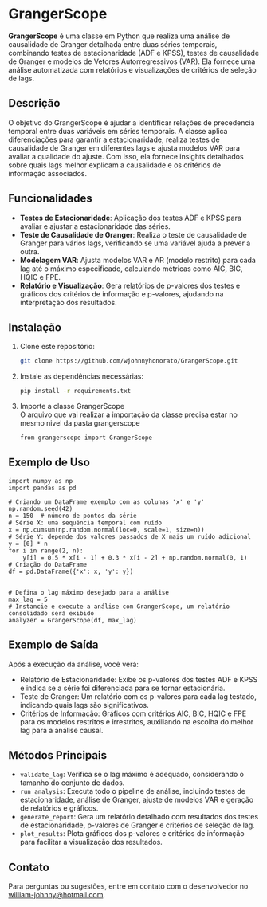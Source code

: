 # GrangerScope

**GrangerScope** é uma classe em Python que realiza uma análise de causalidade de Granger detalhada entre duas séries temporais, combinando testes de estacionaridade (ADF e KPSS), testes de causalidade de Granger e modelos de Vetores Autorregressivos (VAR). Ela fornece uma análise automatizada com relatórios e visualizações de critérios de seleção de lags.

## Descrição

O objetivo do GrangerScope é ajudar a identificar relações de precedencia temporal entre duas variáveis em séries temporais. A classe aplica diferenciações para garantir a estacionaridade, realiza testes de causalidade de Granger em diferentes lags e ajusta modelos VAR para avaliar a qualidade do ajuste. Com isso, ela fornece insights detalhados sobre quais lags melhor explicam a causalidade e os critérios de informação associados.

## Funcionalidades

- **Testes de Estacionaridade**: Aplicação dos testes ADF e KPSS para avaliar e ajustar a estacionaridade das séries.
- **Teste de Causalidade de Granger**: Realiza o teste de causalidade de Granger para vários lags, verificando se uma variável ajuda a prever a outra.
- **Modelagem VAR**: Ajusta modelos VAR e AR (modelo restrito) para cada lag até o máximo especificado, calculando métricas como AIC, BIC, HQIC e FPE.
- **Relatório e Visualização**: Gera relatórios de p-valores dos testes e gráficos dos critérios de informação e p-valores, ajudando na interpretação dos resultados.

## Instalação

1. Clone este repositório:
   ```bash
   git clone https://github.com/wjohnnyhonorato/GrangerScope.git

2. Instale as dependências necessárias:
   ```bash
   pip install -r requirements.txt

3. Importe a classe GrangerScope  
O arquivo que vai realizar a importação da classe precisa estar no mesmo nivel da pasta grangerscope
   ```bash
   from grangerscope import GrangerScope

## Exemplo de Uso
    import numpy as np
    import pandas as pd

    # Criando um DataFrame exemplo com as colunas 'x' e 'y'
    np.random.seed(42)
    n = 150  # número de pontos da série
    # Série X: uma sequência temporal com ruído
    x = np.cumsum(np.random.normal(loc=0, scale=1, size=n))
    # Série Y: depende dos valores passados de X mais um ruído adicional
    y = [0] * n
    for i in range(2, n):
        y[i] = 0.5 * x[i - 1] + 0.3 * x[i - 2] + np.random.normal(0, 1)
    # Criação do DataFrame
    df = pd.DataFrame({'x': x, 'y': y})


    # Defina o lag máximo desejado para a análise
    max_lag = 5
    # Instancie e execute a análise com GrangerScope, um relatório consolidado será exibido
    analyzer = GrangerScope(df, max_lag)

## Exemplo de Saída
Após a execução da análise, você verá:

- Relatório de Estacionaridade: Exibe os p-valores dos testes ADF e KPSS e indica se a série foi diferenciada para se tornar estacionária.
- Teste de Granger: Um relatório com os p-valores para cada lag testado, indicando quais lags são significativos.
- Critérios de Informação: Gráficos com critérios AIC, BIC, HQIC e FPE para os modelos restritos e irrestritos, auxiliando na escolha do melhor lag para a análise causal.

## Métodos Principais

 - ``validate_lag``: Verifica se o lag máximo é adequado, considerando o tamanho do conjunto de dados.
 - ``run_analysis``: Executa todo o pipeline de análise, incluindo testes de estacionaridade, análise de Granger, ajuste de modelos VAR e geração de relatórios e gráficos.
 - ``generate_report``: Gera um relatório detalhado com resultados dos testes de estacionaridade, p-valores de Granger e critérios de seleção de lag.
 - ``plot_results``: Plota gráficos dos p-valores e critérios de informação para facilitar a visualização dos resultados.


## Contato
Para perguntas ou sugestões, entre em contato com o desenvolvedor no william-johnny@hotmail.com.
